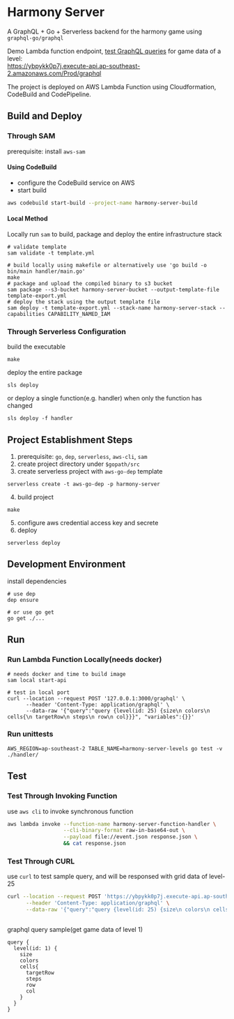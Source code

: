 # Harmony Server
A GraphQL + Go + Serverless backend for the harmony game using `graphql-go/graphql`  

Demo Lambda function endpoint, [test GraphQL queries](#test) for game data of a level:  
https://ybpykk0p7j.execute-api.ap-southeast-2.amazonaws.com/Prod/graphql

The project is deployed on AWS Lambda Function using Cloudformation, CodeBuild and CodePipeline.

## Build and Deploy
### Through SAM
prerequisite: install `aws-sam`
#### Using CodeBuild
* configure the CodeBuild service on AWS
* start build
```bash
aws codebuild start-build --project-name harmony-server-build
```

#### Local Method
Locally run `sam` to build, package and deploy the entire infrastructure stack
```
# validate template
sam validate -t template.yml

# build locally using makefile or alternatively use 'go build -o bin/main handler/main.go'
make
# package and upload the compiled binary to s3 bucket
sam package --s3-bucket harmony-server-bucket --output-template-file template-export.yml
# deploy the stack using the output template file
sam deploy -t template-export.yml --stack-name harmony-server-stack --capabilities CAPABILITY_NAMED_IAM
```

### Through Serverless Configuration
build the executable
```
make
```

deploy the entire package
```
sls deploy
```

or deploy a single function(e.g. handler) when only the function has changed
```
sls deploy -f handler
```

## Project Establishment Steps
1. prerequisite: `go`, `dep`, `serverless`, `aws-cli`, `sam`
2. create project directory under `$gopath/src`
3. create serverless project with `aws-go-dep` template
```
serverless create -t aws-go-dep -p harmony-server
```
4. build project
```
make
```
5. configure aws credential access key and secrete
6. deploy
```
serverless deploy
```

## Development Environment
install dependencies
```
# use dep
dep ensure

# or use go get
go get ./...
```

## Run
### Run Lambda Function Locally(needs docker)
```
# needs docker and time to build image
sam local start-api

# test in local port
curl --location --request POST '127.0.0.1:3000/graphql' \
      --header 'Content-Type: application/graphql' \
      --data-raw '{"query":"query {level(id: 25) {size\n colors\n cells{\n targetRow\n steps\n row\n col}}}", "variables":{}}'
```
### Run unittests
```
AWS_REGION=ap-southeast-2 TABLE_NAME=harmony-server-levels go test -v ./handler/
```

## Test
### Test Through Invoking Function
use `aws cli` to invoke synchronous function
```bash
aws lambda invoke --function-name harmony-server-function-handler \
                  --cli-binary-format raw-in-base64-out \
                  --payload file://event.json response.json \
                  && cat response.json
```

### Test Through CURL
use `curl` to test sample query, and will be responsed with grid data of level-25
```bash
curl --location --request POST 'https://ybpykk0p7j.execute-api.ap-southeast-2.amazonaws.com/Prod/graphql' \
      --header 'Content-Type: application/graphql' \
      --data-raw '{"query":"query {level(id: 25) {size\n colors\n cells{\n targetRow\n steps\n row\n col}}}", "variables":{}}'
      

```

graphql query sample(get game data of level 1)
```
query {
  level(id: 1) {
    size
    colors
    cells{
      targetRow
      steps
      row
      col
    }            
  }
}
```
